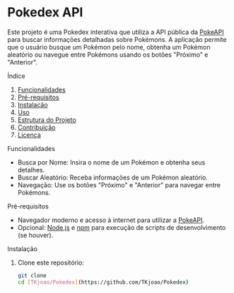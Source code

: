 # Pokedex API

Este projeto é uma Pokedex interativa que utiliza a API pública da [PokeAPI](https://pokeapi.co/) para buscar informações detalhadas sobre Pokémons. A aplicação permite que o usuário busque um Pokémon pelo nome, obtenha um Pokémon aleatório ou navegue entre Pokémons usando os botões "Próximo" e "Anterior".

 Índice
1. [Funcionalidades](#funcionalidades)
2. [Pré-requisitos](#pré-requisitos)
3. [Instalação](#instalação)
4. [Uso](#uso)
5. [Estrutura do Projeto](#estrutura-do-projeto)
6. [Contribuição](#contribuição)
7. [Licença](#licença)

 Funcionalidades
- Busca por Nome: Insira o nome de um Pokémon e obtenha seus detalhes.
- Buscar Aleatório: Receba informações de um Pokémon aleatório.
- Navegação: Use os botões "Próximo" e "Anterior" para navegar entre Pokémons.

 Pré-requisitos
- Navegador moderno e acesso à internet para utilizar a [PokeAPI](https://pokeapi.co/).
- Opcional: [Node.js](https://nodejs.org/) e [npm](https://www.npmjs.com/) para execução de scripts de desenvolvimento (se houver).

 Instalação
1. Clone este repositório:
   ```bash
   git clone 
   cd [TKjoao/Pokedex](https://github.com/TKjoao/Pokedex)


